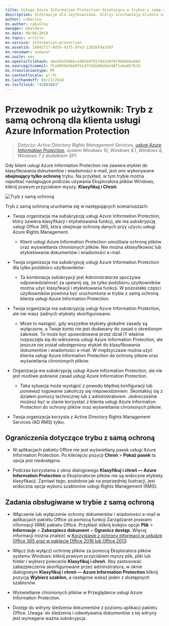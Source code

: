 ```yaml
---
title: Usługa Azure Information Protection działająca w trybie z samą ochroną
description: Informacje dla użytkowników, którzy uruchamiają klienta usługi Azure Information Protection w trybie z samą ochroną.
author: cabailey
ms.author: cabailey
manager: mbaldwin
ms.date: 08/06/2018
ms.topic: article
ms.service: information-protection
ms.assetid: 16042717-0d7a-41f5-87e3-12826fda35df
ms.reviewer: eymanor
ms.suite: ems
ms.openlocfilehash: abedd5d586bc498160f55f8d150f6f90d666a604
ms.sourcegitcommit: 7ba9850e5bb07b14741bb90ebbe98f1ebe057b10
ms.translationtype: MT
ms.contentlocale: pl-PL
ms.lasthandoff: 08/23/2018
ms.locfileid: "42803883"
---
```

# <a name="user-guide-protection-only-mode-for-the-azure-information-protection-client"></a>Przewodnik po użytkownik: Tryb z samą ochroną dla klienta usługi Azure Information Protection

>*Dotyczy: Active Directory Rights Management Services, [usługi Azure Information Protection](https://azure.microsoft.com/pricing/details/information-protection), system Windows 10, Windows 8.1, Windows 8, Windows 7 z dodatkiem SP1*


Gdy klient usługi Azure Information Protection nie zawiera etykiet do klasyfikowania dokumentów i wiadomości e-mail, jest ono wykonywane **obejmujący tylko ochronę** trybu. Na przykład, w tym trybie można napotkać następujące podczas używania Eksploratora plików Windows, kliknij prawym przyciskiem myszy, **Klasyfikuj i Chroń**:

![Tryb z samą ochroną](../media/protection-only-mode.png)

Tryb z samą ochroną uruchamia się w następujących scenariuszach:

- Twoja organizacja ma subskrypcję usługi Azure Information Protection, który zawiera klasyfikacji i etykietowania funkcji, ale ma subskrypcję usługi Office 365, która obejmuje ochronę danych przy użyciu usługi Azure Rights Management. 
    
    - Klient usługi Azure Information Protection umożliwia ochronę plików oraz wyświetlania chronionych plików. Nie można sklasyfikować lub etykietowania dokumentów i wiadomości e-mail.

- Twoja organizacja ma subskrypcję usługi Azure Information Protection dla tylko podzbioru użytkowników:
    
    - Ta kombinacja subskrypcji jest Administratorze spoczywa odpowiedzialność za upewnij się, że tylko podzbioru użytkowników można użyć klasyfikacji i etykietowania funkcji. W pozostałej części użytkowników powinna być uruchomiona w trybie z samą ochroną klienta usługi Azure Information Protection. 

- Twoja organizacja ma subskrypcję usługi Azure Information Protection, ale nie masz żadnych etykiety skonfigurowane.
    
    - Może to nastąpić, gdy wszystkie etykiety globalne zasady są wyłączone, a Twoje konto nie jest dodawany do zasad o określonym zakresie. To może być spowodowane przez dział IT właśnie rozpoczęła się do wdrożenia usługi Azure Information Protection, ale jeszcze nie został udostępniony etykiet do klasyfikowania dokumentów i wiadomości e-mail. W międzyczasie można użyć klienta usługi Azure Information Protection do ochrony plików oraz wyświetlania chronionych plików.

- Organizacja ma subskrypcję usługi Azure Information Protection, ale nie jest możliwe pobranie zasad usługi Azure Information Protection. 
    
    - Taka sytuacja może wystąpić z powodu błędnej konfiguracji lub ponieważ logowanie zakończy się niepowodzeniem. Skontaktuj się z działem pomocy technicznej lub z administratorem. Jednocześnie możesz być w stanie korzystać z klienta usługi Azure Information Protection do ochrony plików oraz wyświetlania chronionych plików.

- Twoja organizacja korzysta z Active Directory Rights Management Services (AD RMS) tylko. 


## <a name="limitations-for-protection-only-mode"></a>Ograniczenia dotyczące trybu z samą ochroną

- W aplikacjach pakietu Office nie jest wyświetlany pasek usługi Azure Information Protection. Po kliknięciu pozycji **Chroń** > **Pokaż pasek** ta opcja jest niedostępna.

- Podczas korzystania z okna dialogowego **Klasyfikuj i chroń — Azure Information Protection** w Eksploratorze plików nie są widoczne etykiety klasyfikacji. Zamiast tego, podobnie jak na poprzedniej ilustracji, jest widoczna opcja wyboru szablonów usługi Rights Management (RMS). 

## <a name="supported-tasks-for-protection-only-mode"></a>Zadania obsługiwane w trybie z samą ochroną

- Włączenie lub wyłączenie ochrony dokumentów i wiadomości e-mail w aplikacjach pakietu Office za pomocą funkcji Zarządzanie prawami informacji (IRM) pakietu Office. Przykład: kliknij kolejno opcje **Plik** > **Informacje** > **Zabezpiecz dokument** > **Ogranicz dostęp**. Więcej informacji można znaleźć w [Korzystanie z ochrony informacji w usłudze Office 365 oraz w pakiecie Office 2016 lub Office 2013](../help-users.md).

- Włącz (lub wyłącz) ochronę plików za pomocą Eksploratora plików systemu Windows: kliknij prawym przyciskiem myszy plik, pliki lub folder i wybierz polecenie **Klasyfikuj i chroń**. Aby zastosować zabezpieczenia skonfigurowane przez administratora, w oknie dialogowym **Klasyfikuj i chroń — Azure Information Protection** kliknij pozycję **Wybierz szablon**, a następnie wskaż jeden z dostępnych szablonów.

- Wyświetlanie chronionych plików w Przeglądarce usługi Azure Information Protection.

- Dostęp do witryny śledzenia dokumentów z poziomu aplikacji pakietu Office. Uwaga: do śledzenia i odwoływania dokumentów z tej witryny jest wymagana ważna subskrypcja.
  
